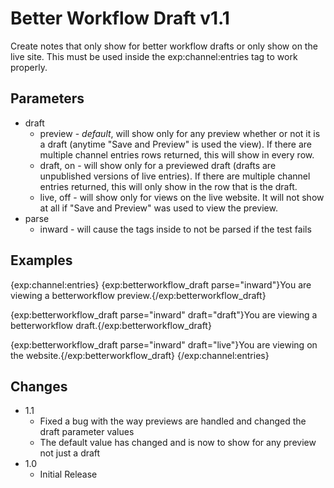 # Better Workflow Draft v1.1 #

Create notes that only show for better workflow drafts or only show on the live site.  This must be used inside the exp:channel:entries tag to work properly.

## Parameters

* draft 
	* preview  - _default_, will show only for any preview whether or not it is a draft (anytime "Save and Preview" is used the view).  If there are multiple channel entries rows returned, this will show in every row.
	* draft, on - will show only for a previewed draft (drafts are unpublished versions of live entries).  If there are multiple channel entries returned, this will only show in the row that is the draft.
	* live, off - will show only for views on the live website.  It will not show at all if "Save and Preview" was used to view the preview.
* parse
	* inward - will cause the tags inside to not be parsed if the test fails

## Examples
{exp:channel:entries}
{exp:betterworkflow_draft parse="inward"}You are viewing a betterworkflow preview.{/exp:betterworkflow_draft}

{exp:betterworkflow_draft parse="inward" draft="draft"}You are viewing a betterworkflow draft.{/exp:betterworkflow_draft}

{exp:betterworkflow_draft parse="inward" draft="live"}You are viewing on the website.{/exp:betterworkflow_draft}
{/exp:channel:entries}

## Changes

* 1.1
	* Fixed a bug with the way previews are handled and changed the draft parameter values
	* The default value has changed and is now to show for any preview not just a draft
* 1.0
	* Initial Release